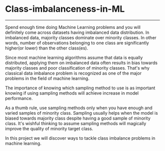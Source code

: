 # Class-imbalanceness-in-ML


***
Spend enough time doing Machine Learning problems and you will definitely come across datasets having imbalanced data distribution. In imbalanced data, majority classes dominate over minority classes. In other words, number of observations belonging to one class are significantly higher(or lower) than the other class(es).

Since most machine learning algorithms assume that data is equally distributed, applying them on imbalanced data often results in bias towards majority classes and poor classification of minority classes. That's why classical data imbalance problem is recognized as one of the major problems in the field of machine learning.

The importance of knowing which sampling method to use is as important knowing if using sampling methods will achieve increase in model performance.

As a thumb rule, use sampling methods only when you have enough and varied samples of minority class. Sampling usually helps when the model is biased towards majority class despite having a good sample of minority class. It's wishful thinking to assume sampling methods will magically improve the quality of minority target class.

In this project we will discover ways to tackle class imbalance problems in machine learning.
